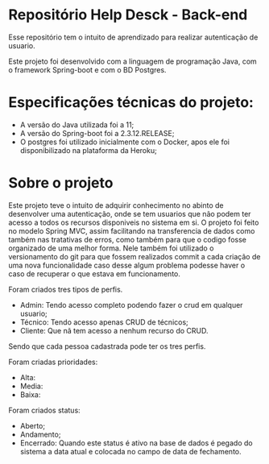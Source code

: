 # Repositório Help Desck - Back-end

Esse repositório tem o intuito de aprendizado para realizar autenticação de usuario.

Este projeto foi desenvolvido com a linguagem de programação Java, com o framework
Spring-boot e com o BD Postgres.

# Especificações técnicas do projeto:

- A versão do Java utilizada foi a 11;
- A versão do Spring-boot foi a 2.3.12.RELEASE;
- O postgres foi utilizado inicialmente com o Docker, apos
ele foi disponibilizado na plataforma da Heroku;

# Sobre o projeto
Este projeto teve o intuito de adquirir conhecimento no abinto de desenvolver
uma autenticação, onde se tem usuarios que não podem ter acesso a todos os 
recursos disponiveis no sistema em si. O projeto foi feito no modelo Spring 
MVC, assim facilitando na transferencia de dados como também nas tratativas 
de erros, como também para que o codigo fosse organizado de uma melhor forma.
Nele também foi utilizado o versionamento do git para que fossem realizados
commit a cada criação de uma nova funcionalidade caso desse algum problema
podesse haver o caso de recuperar o que estava em funcionamento.

Foram criados tres tipos de perfis.

- Admin: Tendo acesso completo podendo fazer o crud em qualquer usuario;
- Técnico: Tendo acesso apenas CRUD de técnicos;
- Cliente: Que nã tem acesso a nenhum recurso do CRUD.

Sendo que cada pessoa cadastrada pode ter os tres perfis.

Foram criadas prioridades:

- Alta:
- Media:
- Baixa:

Foram criados status:

- Aberto;
- Andamento;
- Encerrado: Quando este status é ativo na base de dados é pegado do sistema a data atual e colocada no campo de data de fechamento.

